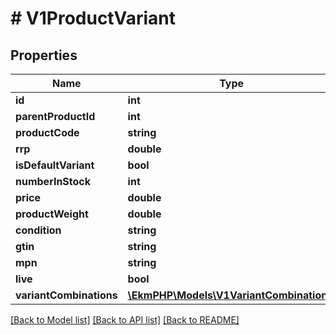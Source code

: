 # # V1ProductVariant

## Properties

Name | Type | Description | Notes
------------ | ------------- | ------------- | -------------
**id** | **int** |  | [optional]
**parentProductId** | **int** |  | [optional]
**productCode** | **string** |  | [optional]
**rrp** | **double** |  | [optional]
**isDefaultVariant** | **bool** |  | [optional]
**numberInStock** | **int** |  | [optional]
**price** | **double** |  | [optional]
**productWeight** | **double** |  | [optional]
**condition** | **string** |  | [optional]
**gtin** | **string** |  | [optional]
**mpn** | **string** |  | [optional]
**live** | **bool** |  | [optional]
**variantCombinations** | [**\EkmPHP\Models\V1VariantCombination[]**](V1VariantCombination.md) |  | [optional]

[[Back to Model list]](../../README.md#models) [[Back to API list]](../../README.md#endpoints) [[Back to README]](../../README.md)
